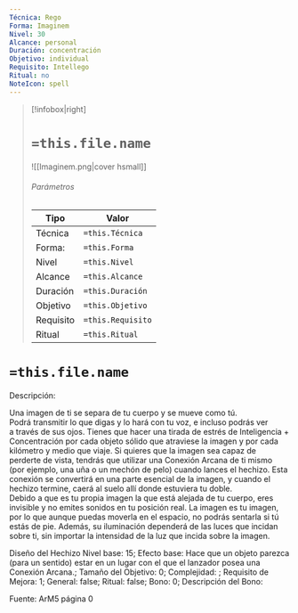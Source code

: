 ```yaml
---
Técnica: Rego
Forma: Imaginem
Nivel: 30
Alcance: personal 
Duración: concentración  
Objetivo: individual
Requisito: Intellego
Ritual: no
NoteIcon: spell
---
```


> [!infobox|right]
> # `=this.file.name`
> ![[Imaginem.png|cover hsmall]]
> ###### Parámetros
> Tipo |  Valor |
> ---|---|
> Técnica  | `=this.Técnica`  |
> Forma: | `=this.Forma`  |
> Nivel | `=this.Nivel`  |
> Alcance | `=this.Alcance` |
> Duración | `=this.Duración` |
> Objetivo | `=this.Objetivo` |
> Requisito | `=this.Requisito` |
> Ritual | `=this.Ritual` |

# `=this.file.name`
Descripción: <p>Una imagen de ti se separa de tu cuerpo y se mueve como tú. Podrá transmitir lo que digas y lo hará con tu voz, e incluso podrás ver a través de sus ojos. Tienes que hacer una tirada de estrés de Inteligencia + Concentración por cada objeto sólido que atraviese la imagen y por cada kilómetro y medio que viaje. Si quieres que la imagen sea capaz de perderte de vista, tendrás que utilizar una Conexión Arcana de ti mismo (por ejemplo, una uña o un mechón de pelo) cuando lances el hechizo. Esta conexión se convertirá en una parte esencial de la imagen, y cuando el hechizo termine, caerá al suelo allí donde estuviera tu doble.<br>Debido a que es tu propia imagen la que está alejada de tu cuerpo, eres invisible y no emites sonidos en tu posición real. La imagen es tu imagen, por lo que aunque puedas moverla en el espacio, no podrás sentarla si tú estás de pie. Además, su iluminación dependerá de las luces que incidan sobre ti, sin importar la intensidad de la luz que incida sobre la imagen.</p>

Diseño del Hechizo
Nivel base: 15; Efecto base: Hace que un objeto parezca (para un sentido) estar en un lugar con el que el lanzador posea una Conexión Arcana.;  Tamaño del Objetivo: 0; Complejidad: ; Requisito de Mejora: 1; General: false; Ritual: false; Bono: 0; Descripción del Bono: 

Fuente: ArM5 página 0